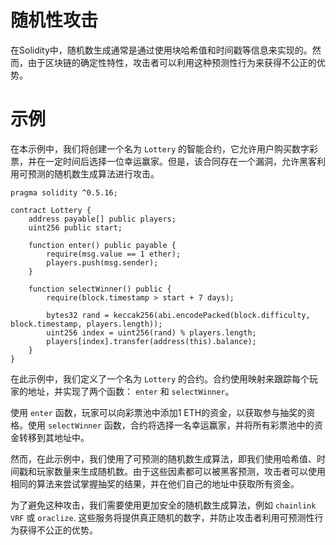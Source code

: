 # 随机性攻击

在Solidity中，随机数生成通常是通过使用块哈希值和时间戳等信息来实现的。然而，由于区块链的确定性特性，攻击者可以利用这种预测性行为来获得不公正的优势。

# 示例
在本示例中，我们将创建一个名为 `Lottery` 的智能合约，它允许用户购买数字彩票，并在一定时间后选择一位幸运赢家。但是，该合同存在一个漏洞，允许黑客利用可预测的随机数生成算法进行攻击。

```solidity
pragma solidity ^0.5.16;

contract Lottery {
    address payable[] public players;
    uint256 public start;

    function enter() public payable {
        require(msg.value == 1 ether);
        players.push(msg.sender);
    }

    function selectWinner() public {
        require(block.timestamp > start + 7 days);

        bytes32 rand = keccak256(abi.encodePacked(block.difficulty, block.timestamp, players.length));
        uint256 index = uint256(rand) % players.length;
        players[index].transfer(address(this).balance);
    }
}
```

在此示例中，我们定义了一个名为 `Lottery` 的合约。合约使用映射来跟踪每个玩家的地址，并实现了两个函数： `enter` 和 `selectWinner`。

使用 `enter` 函数，玩家可以向彩票池中添加1 ETH的资金，以获取参与抽奖的资格。使用 `selectWinner` 函数，合约将选择一名幸运赢家，并将所有彩票池中的资金转移到其地址中。

然而，在此示例中，我们使用了可预测的随机数生成算法，即我们使用哈希值、时间戳和玩家数量来生成随机数。由于这些因素都可以被黑客预测，攻击者可以使用相同的算法来尝试掌握抽奖的结果，并在他们自己的地址中获取所有资金。

为了避免这种攻击，我们需要使用更加安全的随机数生成算法，例如 `chainlink VRF` 或 `oraclize`. 这些服务将提供真正随机的数字，并防止攻击者利用可预测性行为获得不公正的优势。